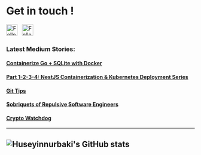 # Get in touch !

<a href="https://www.linkedin.com/in/huseyinnurbaki/" title="Follow me on LinkedIn">
  <img
    width="30"
    alt="Follow/Add me on LinkedIn"
    src="https://www.svgrepo.com/show/144030/linkedin-square-logo.svg"
  /></a>
&nbsp;
<a href="https://medium.com/@huseyinnurbaki" title="Follow me on Medium">
  <img
    width="30"
    alt="Follow me on Medium"
    src="https://www.svgrepo.com/show/342026/medium.svg"
  /></a>

### Latest Medium Stories: 
#### [Containerize Go + SQLite with Docker](https://huseyinnurbaki.medium.com/containerize-go-sqlite-with-docker-6d7fbecd14f0)
#### [Part 1-2-3-4: NestJS Containerization & Kubernetes Deployment Series](https://huseyinnurbaki.medium.com/nestjs-kubernetes-deployment-part-1-containerization-1e06b054b875)
#### [Git Tips](https://medium.com/@huseyinnurbaki/tips-on-git-4f221d613468)
#### [Sobriquets of Repulsive Software Engineers](https://medium.com/@huseyinnurbaki/sobriquets-of-repulsive-software-engineers-e62c82d2d10b)
#### [Crypto Watchdog](https://medium.com/@huseyinnurbaki/crypto-watchdog-7f7d95d7b8f0)
---
![Huseyinnurbaki's GitHub stats](https://github-readme-stats.vercel.app/api?username=Huseyinnurbaki&theme=highcontrast&show_icons=true)
---
<!--
### Interests
&nbsp;
  <img
    width="24"
    alt="CNCF"
    src="https://avatars.githubusercontent.com/u/13455738?s=200&v=4"
  />
&nbsp;
  <img
    width="24"
    alt="k8s"
    src="https://www.svgrepo.com/show/353983/kubernetes.svg"
  />
&nbsp;
  <img
    width="24"
    alt="TS"
    src="https://www.svgrepo.com/show/303600/typescript-logo.svg"
  />
&nbsp;
  <img
    width="24"
    alt="JS"
    src="https://www.svgrepo.com/show/353925/javascript.svg"
  />
&nbsp;
  <img
    width="24"
    alt="React"
    src="https://www.svgrepo.com/show/303500/react-1-logo.svg"
  />
&nbsp;
-->
